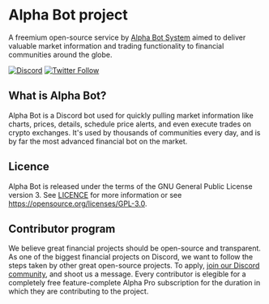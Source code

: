 # Alpha Bot project

A freemium open-source service by [Alpha Bot System](https://www.alphabotsystem.com "Alpha Bot System") aimed to deliver valuable market information and trading functionality to financial communities around the globe.

[![Discord](https://img.shields.io/discord/414498292655980583?logo=discord&logoColor=white)](https://discord.gg/dyXZg5V6zg)
[![Twitter Follow](https://img.shields.io/twitter/follow/alphabotsystem.svg?style=social&label=AlphaBotSystem)](https://twitter.com/alphabotsystem)

## What is Alpha Bot?

Alpha Bot is a Discord bot used for quickly pulling market information like charts, prices, details, schedule price alerts, and even execute trades on crypto exchanges. It's used by thousands of communities every day, and is by far the most advanced financial bot on the market.

## Licence

Alpha Bot is released under the terms of the GNU General Public License version 3. See [LICENCE](LICENCE) for more information or see https://opensource.org/licenses/GPL-3.0.

## Contributor program

We believe great financial projects should be open-source and transparent. As one of the biggest financial projects on Discord, we want to follow the steps taken by other great open-source projects. To apply, [join our Discord community](https://discord.gg/dyXZg5V6zg), and shoot us a message. Every contributor is elegible for a completely free feature-complete Alpha Pro subscription for the duration in which they are contributing to the project.